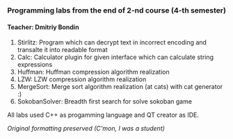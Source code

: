 ### Programming labs from the end of 2-nd course (4-th semester)
#### Teacher: Dmitriy Bondin

1) Stirlitz: Program which can decrypt text in incorrect encoding and transalte it into readable format
2) Calc: Calculator plugin for given interface which can calculate string expressions
3) Huffman: Huffman compression algorithm realization
4) LZW: LZW compression algorithm realization
5) MergeSort: Merge sort algorithm realization (at cats) with cat generator :)
6) SokobanSolver: Breadth first search for solve sokoban game

All labs used C++ as progamming language and QT creator as IDE. 

<i>Original formatting preserved (C'mon, I was a student)</i>